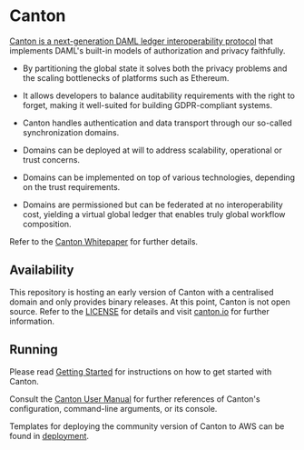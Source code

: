 # Canton

[Canton is a next-generation DAML ledger interoperability protocol](https://www.canton.io) that implements DAML's built-in models of authorization and
privacy faithfully.

* By partitioning the global state it solves both the privacy problems and the scaling bottlenecks of platforms such as
  Ethereum.

* It allows developers to balance auditability requirements with the right to forget, making it well-suited for building
  GDPR-compliant systems.

* Canton handles authentication and data transport through our so-called synchronization domains.

* Domains can be deployed at will to address scalability, operational or trust concerns.

* Domains can be implemented on top of various technologies, depending on the trust requirements.

* Domains are permissioned but can be federated at no interoperability cost, yielding a virtual global ledger that enables
  truly global workflow composition.

Refer to the [Canton Whitepaper](https://www.canton.io/publications/canton-whitepaper.pdf) for further details.

## Availability

This repository is hosting an early version of Canton with a centralised
domain and only provides binary releases. At this point, Canton is not open source. 
Refer to the [LICENSE](LICENSE.txt) for details and visit [canton.io](https://www.canton.io) for further information.

## Running

Please read [Getting
Started](https://www.canton.io/docs/stable/user-manual/tutorials/getting_started.html)
for instructions on how to get started with Canton.

Consult the [Canton User
Manual](https://www.canton.io/docs/stable/user-manual/index.html) for further
references of Canton's configuration, command-line arguments, or its console.

Templates for deploying the community version of Canton to AWS can be found in [deployment](./deployment).
